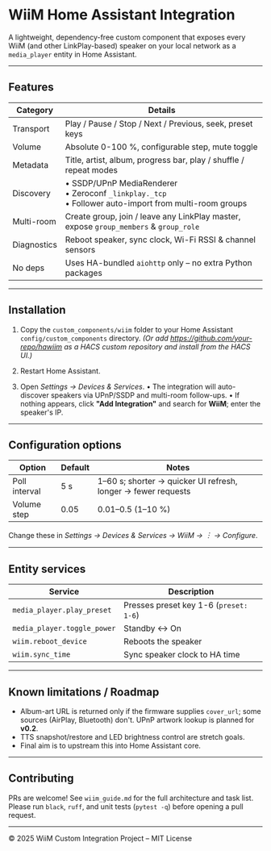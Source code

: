 # WiiM Home Assistant Integration

A lightweight, dependency-free custom component that exposes every WiiM (and other LinkPlay-based) speaker on your local network as a `media_player` entity in Home Assistant.

---

## Features

| Category    | Details                                                                                                   |
| ----------- | --------------------------------------------------------------------------------------------------------- |
| Transport   | Play / Pause / Stop / Next / Previous, seek, preset keys                                                  |
| Volume      | Absolute 0-100 %, configurable step, mute toggle                                                          |
| Metadata    | Title, artist, album, progress bar, play / shuffle / repeat modes                                         |
| Discovery   | • SSDP/UPnP MediaRenderer<br>• Zeroconf `_linkplay._tcp`<br>• Follower auto-import from multi-room groups |
| Multi-room  | Create group, join / leave any LinkPlay master, expose `group_members` & `group_role`                     |
| Diagnostics | Reboot speaker, sync clock, Wi-Fi RSSI & channel sensors                                                  |
| No deps     | Uses HA-bundled `aiohttp` only – no extra Python packages                                                 |

---

## Installation

1. Copy the `custom_components/wiim` folder to your Home Assistant `config/custom_components` directory.
   _(Or add <https://github.com/your-repo/hawiim> as a HACS custom repository and install from the HACS UI.)_

2. Restart Home Assistant.

3. Open _Settings → Devices & Services_.
   • The integration will auto-discover speakers via UPnP/SSDP and multi-room follow-ups.
   • If nothing appears, click **"Add Integration"** and search for **WiiM**; enter the speaker's IP.

---

## Configuration options

| Option        | Default | Notes                                                         |
| ------------- | ------- | ------------------------------------------------------------- |
| Poll interval | 5 s     | 1–60 s; shorter → quicker UI refresh, longer → fewer requests |
| Volume step   | 0.05    | 0.01–0.5 (1–10 %)                                             |

Change these in _Settings → Devices & Services → WiiM → ︙ → Configure_.

---

## Entity services

| Service                     | Description                            |
| --------------------------- | -------------------------------------- |
| `media_player.play_preset`  | Presses preset key 1-6 (`preset: 1-6`) |
| `media_player.toggle_power` | Standby ↔ On                           |
| `wiim.reboot_device`        | Reboots the speaker                    |
| `wiim.sync_time`            | Sync speaker clock to HA time          |

---

## Known limitations / Roadmap

- Album-art URL is returned only if the firmware supplies `cover_url`; some sources (AirPlay, Bluetooth) don't. UPnP artwork lookup is planned for **v0.2**.
- TTS snapshot/restore and LED brightness control are stretch goals.
- Final aim is to upstream this into Home Assistant core.

---

## Contributing

PRs are welcome! See `wiim_guide.md` for the full architecture and task list. Please run `black`, `ruff`, and unit tests (`pytest -q`) before opening a pull request.

---

© 2025 WiiM Custom Integration Project – MIT License
